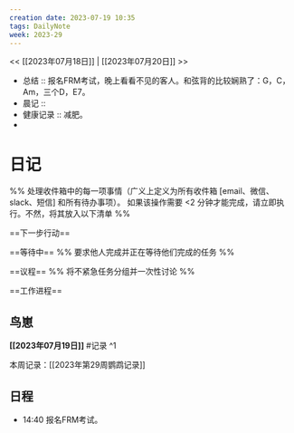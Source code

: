 ```yaml
---
creation date: 2023-07-19 10:35
tags: DailyNote
week: 2023-29
---
```


<< [[2023年07月18日]] | [[2023年07月20日]] >>


- 总结 :: 报名FRM考试，晚上看看不见的客人。和弦背的比较娴熟了：G，C，Am，三个D，E7。
- 晨记 ::
- 健康记录 :: 减肥。
- 

# 日记
%% 处理收件箱中的每一项事情（广义上定义为所有收件箱 [email、微信、slack、短信] 和所有待办事项）。 如果该操作需要 <2 分钟才能完成，请立即执行。不然，将其放入以下清单 %% 

==下一步行动==



==等待中==
%% 要求他人完成并正在等待他们完成的任务 %%

==议程==
%% 将不紧急任务分组并一次性讨论 %%

==工作进程==

## 鸟崽
**[[2023年07月19日]]**
#记录 
^1

本周记录：[[2023年第29周鹦鹉记录]]

## 日程
- <time>14:40</time> 报名FRM考试。